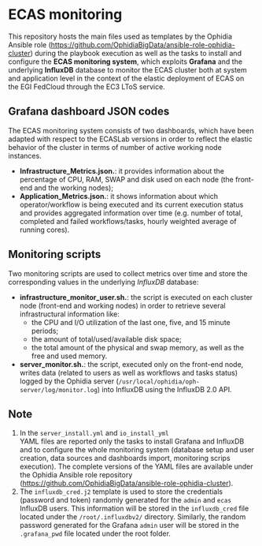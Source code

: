 
ECAS monitoring
=
This repository hosts the main files used as templates by the Ophidia Ansible role (https://github.com/OphidiaBigData/ansible-role-ophidia-cluster) during the playbook execution as well as the tasks to install and configure the **ECAS monitoring system**, which exploits **Grafana** and the underlying **InfluxDB** database to monitor the ECAS cluster both at system and application level in the context of the elastic deployment of ECAS on the EGI FedCloud through the EC3 LToS service.

Grafana dashboard JSON codes
------------------
The ECAS monitoring system consists of two dashboards, which have been adapted with respect to the ECASLab versions in order to reflect the elastic behavior of the cluster in terms of number of active working node instances.
* **Infrastructure_Metrics.json.**: it provides information about the percentage of CPU, RAM, SWAP and disk used on each node (the front-end and the working nodes);   
* **Application_Metrics.json.**: it shows information about which operator/workflow is being executed and its current execution status and provides aggregated information over time (e.g. number of total, completed and failed workflows/tasks, hourly weighted average of running cores).

Monitoring scripts
------------------
Two monitoring scripts are used to collect metrics over time and store the corresponding values in the underlying *InfluxDB* database:
* **infrastructure_monitor_user.sh.**: the script is executed on each cluster node (front-end and working nodes) in order to retrieve several infrastructural information like:
	* the CPU and I/O utilization of the last one, five, and 15 minute periods;
	* the amount of total/used/available disk space;
	* the total amount of the physical and  swap memory, as well as the free and used memory.
* **server_monitor.sh.**: the script, executed only on the front-end node, writes data (related to users as well as workflows and tasks status) logged by the Ophidia server (<code>/usr/local/ophidia/oph-server/log/monitor.log</code>) into InfluxDB using the InfluxDB 2.0 API. 

Note
------------------
1. In the <code>server_install.yml</code> and <code>io_install_yml </code> YAML files are reported only the tasks to install Grafana and InfluxDB and to configure the whole monitoring system (database setup and user creation, data sources and dashboards import, monitoring scrips execution). The complete versions of the YAML files are available under the  Ophidia Ansible role repository (https://github.com/OphidiaBigData/ansible-role-ophidia-cluster).
2. The <code>influxdb_cred.j2</code> template is used to store the credentials (password and token) randomly generated for the <code>admin</code>  and <code>ecas</code>  InfluxDB users. This information will be stored in the <code>influxdb_cred</code> file located under the <code>/root/.influxdbv2/</code>  directory.
 Similarly, the random password generated for the Grafana <code>admin</code> user will be stored in the  <code>.grafana_pwd</code> file located under the root folder.